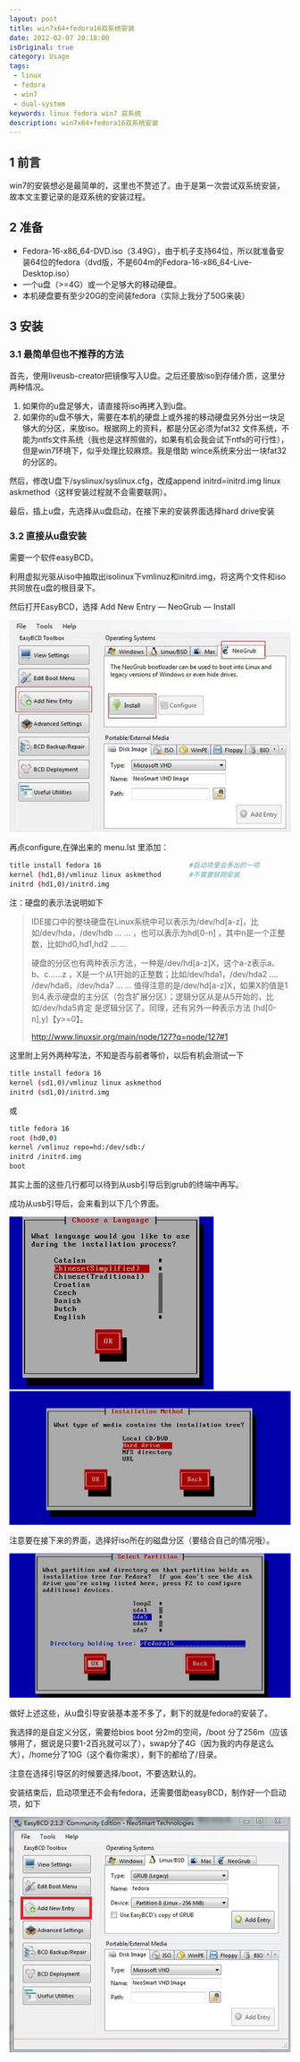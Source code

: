 ```yaml
---
layout: post
title: win7x64+fedora16双系统安装
date: 2012-02-07 20:18:00
isOriginal: true
category: Usage
tags:
 - linux
 - fedora
 - win7
 - dual-system
keywords: linux fedora win7 双系统
description: win7x64+fedora16双系统安装
---
```



## 1 前言

win7的安装想必是最简单的，这里也不赘述了。由于是第一次尝试双系统安装，故本文主要记录的是双系统的安装过程。


## 2 准备

* Fedora-16-x86_64-DVD.iso（3.49G），由于机子支持64位，所以就准备安装64位的fedora（dvd版，不是604m的Fedora-16-x86_64-Live-Desktop.iso）
* 一个u盘（>=4G）或一个足够大的移动硬盘。
* 本机硬盘要有至少20G的空间装fedora（实际上我分了50G来装）


## 3 安装

### 3.1 最简单但也不推荐的方法

首先，使用liveusb-creator把镜像写入U盘。之后还要放iso到存储介质，这里分两种情况。

1. 如果你的u盘足够大，请直接将iso再拷入到u盘。
2. 如果你的u盘不够大，需要在本机的硬盘上或外接的移动硬盘另外分出一块足够大的分区，来放iso。根据网上的资料，都是分区必须为fat32 文件系统，不能为ntfs文件系统（我也是这样照做的，如果有机会我会试下ntfs的可行性），但是win7环境下，似乎处理比较麻烦。我是借助 wince系统来分出一块fat32的分区的。

然后，修改U盘下/syslinux/syslinux.cfg，改成append initrd=initrd.img linux askmethod（这样安装过程就不会需要联网）。

最后，插上u盘，先选择从u盘启动，在接下来的安装界面选择hard drive安装


### 3.2  直接从u盘安装

需要一个软件easyBCD。

利用虚拟光驱从iso中抽取出isolinux下vmlinuz和initrd.img，将这两个文件和iso共同放在u盘的根目录下。

然后打开EasyBCD，选择 Add New Entry — NeoGrub — Install

![alt easyBCD](/images/posts/win7x64-fedora16-double-system/3.2-1.png "easyBCD")

再点configure,在弹出来的 menu.lst  里添加：

```bash
title install fedora 16                      #启动项里会多出的一项
kernel (hd1,0)/vmlinuz linux askmethod       #不需要联网安装
initrd (hd1,0)/initrd.img
```

注：硬盘的表示法说明如下
>IDE接口中的整块硬盘在Linux系统中可以表示为/dev/hd[a-z]，比如/dev/hda，/dev/hdb … … ，也可以表示为hd[0-n] ，其中n是一个正整数，比如hd0,hd1,hd2 … …
>
>硬盘的分区也有两种表示方法，一种是/dev/hd[a-z]X，这个a-z表示a、b、c……z ，X是一个从1开始的正整数；比如/dev/hda1，/dev/hda2 …. /dev/hda6，/dev/hda7 … … 值得注意的是/dev/hd[a-z]X，如果X的值是1到4,表示硬盘的主分区（包含扩展分区）；逻辑分区从是从5开始的，比如/dev/hda5肯定 是逻辑分区了。同理，还有另外一种表示方法 (hd[0-n],y)【y>=0】。
>
>http://www.linuxsir.org/main/node/127?q=node/127#1

这里附上另外两种写法，不知是否与前者等价，以后有机会测试一下

```bash
title install fedora 16
kernel (sd1,0)/vmlinuz linux askmethod
initrd (sd1,0)/initrd.img
```

或
```bash
title fedora 16
root (hd0,0)
kernel /vmlinuz repo=hd:/dev/sdb:/
initrd /initrd.img
boot
```

其实上面的这些几行都可以待到从usb引导后到grub的终端中再写。

成功从usb引导后，会来看到以下几个界面。

![alt usb引导](/images/posts/win7x64-fedora16-double-system/3.2-2.png "usb引导")
![alt usb引导](/images/posts/win7x64-fedora16-double-system/3.2-3.png "usb引导")

注意要在接下来的界面，选择好iso所在的磁盘分区（要结合自己的情况哦）。

![alt usb引导](/images/posts/win7x64-fedora16-double-system/3.2-4.png "usb引导")

做好上述这些，从u盘引导安装基本差不多了，剩下的就是fedora的安装了。

我选择的是自定义分区，需要给bios boot 分2m的空间，/boot 分了256m（应该够用了，据说是只要1-2百兆就可以了），swap分了4G（因为我的内存是这么大），/home分了10G（这个看你需求），剩下的都给了/目录。

注意在选择引导区的时候要选择/boot，不要选默认的。

安装结束后，启动项里还不会有fedora，还需要借助easyBCD，制作好一个启动项，如下

![alt bootstrap](/images/posts/win7x64-fedora16-double-system/3.2-5.png "bootstrap")

